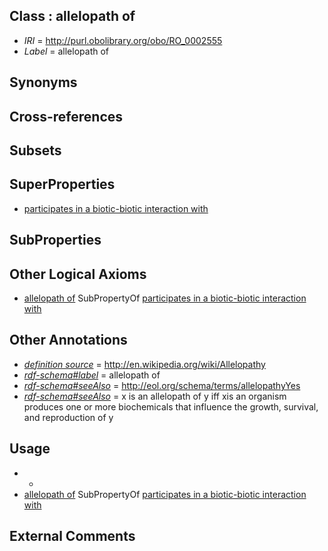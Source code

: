 
## Class : allelopath of

 * *IRI* = http://purl.obolibrary.org/obo/RO_0002555
 * *Label* = allelopath of

## Synonyms


## Cross-references


## Subsets


## SuperProperties

 * [participates in a biotic-biotic interaction with](../../RO/74/RO_0002574.md)

## SubProperties


## Other Logical Axioms

 * [allelopath of](../../RO/55/RO_0002555.md) SubPropertyOf [participates in a biotic-biotic interaction with](../../RO/74/RO_0002574.md)

## Other Annotations

 * *[definition source](../../IAO/19/IAO_0000119.md)* = http://en.wikipedia.org/wiki/Allelopathy
 * *[rdf-schema#label](../../el/rdf-schema#label.md)* = allelopath of
 * *[rdf-schema#seeAlso](../../so/rdf-schema#seeAlso.md)* = http://eol.org/schema/terms/allelopathyYes
 * *[rdf-schema#seeAlso](../../so/rdf-schema#seeAlso.md)* = x is an allelopath of y iff  xis an organism produces one or more biochemicals that influence the growth, survival, and reproduction of y

## Usage

 * -
 * [allelopath of](../../RO/55/RO_0002555.md) SubPropertyOf [participates in a biotic-biotic interaction with](../../RO/74/RO_0002574.md)

## External Comments

